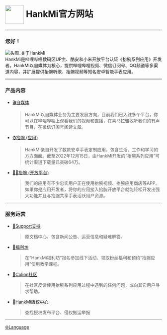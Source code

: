# <img src="favicon.ico" width="60" height="60" align="center" /> HankMi官方网站  
  
***
   
### 您好！
![头图_关于HankMi](https://s2.loli.net/2023/01/03/HkrEMtvnBVj8OTW.png)  
HankMi是哔哩哔哩数码区UP主、酷安和小米开放平台认证《抬腕系列应用》开发者。HankMi以自媒体为核心，提供哔哩哔哩视频、微信订阅号、QQ频道等多渠道内容，并扩展提供抬腕听歌、抬腕视频等知名安卓智能手表应用。  

***

### 产品内容

* [🎬自媒体](live.md)
  > HankMi以自媒体业务为主要发展方向，目前我们已入驻多个平台，你可以在哔哩哔哩上观看我们的视频和直播，在喜马拉雅收听我们的有声节目，在微信订阅号阅读文章。  
  
* [⌚抬腕 (应用) ](download.md)
  > HankMi亲自开发了数款安卓手表定制应用，包含生活、工作和学习的方方面面。截至2022年12月15日，由HankMi开发的“抬腕系列应用”可统计渠道下载量已突破64万。  
  
* [🧑‍💻抬腕 (开放平台)](dev)
    > 我们的应用有不少忠实用户正在使用抬腕视频、抬腕应用商店等APP。如果你是应用开发者，将你的应用接入抬腕开放平台就能轻松开发出强大功能并且与抬腕共享手表活跃用户资源。  

***

### 服务运营

* [📰Support支持](support.md)
  > 原文档中心，包含新闻公告、运营信息和疑难解答。  
  
* [🎁福利坊](today_at_hankmi.md)
  > 在“HankMi福利坊”报名参加线下活动、领取粉丝福利和预约“抬腕应用”使用教学课程。  
  
* [👥Colion社区](community)
  > 在社区反馈使用抬腕系列应用过程中遇到的任何问题，或向其它用户寻求帮助。  
  
* [📃HankMi版权中心](support/to3rd.md)
  > 查找授权发布平台、侵权搬运举报  

***

[🌐Language](https://www.hankmi.com/choose-country-region)
